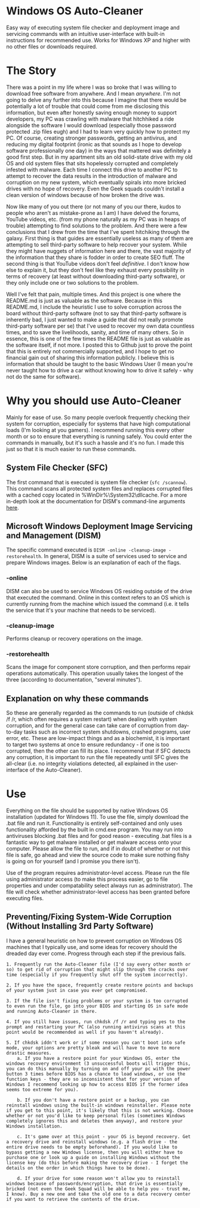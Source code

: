 # Windows OS Auto-Cleaner
Easy way of executing system file checker and deployment image and servicing commands with an intuitive user-interface with built-in instructions for recommended use. Works for Windows XP and higher with no other files or downloads required. 

# The Story
There was a point in my life where I was so broke that I was willing to download free software from anywhere. And I mean *anywhere*. I'm not going to delve any further into this because I imagine that there would be potentially a lot of trouble that could come from me disclosing this information, but even after honestly saving enough money to support developers, my PC was crawling with malware that hitchhiked a ride alongside the software I would download (especially those password protected .zip files eugh) and I had to learn very quickly how to protect my PC. Of course, creating stronger passwords, getting an antivirus, and reducing my digital footprint (ironic as that sounds as I hope to develop software professionally one day) in the ways that mattered was definitely a good first step. But in my apartment sits an old solid-state drive with my old OS and old system files that sits hopelessly corrupted and completely infested with malware. Each time I connect this drive to another PC to attempt to recover the data results in the introduction of malware and corruption on my new system, which eventually spirals into more bricked drives with no hope of recovery. Even the Geek squads couldn't install a clean version of windows because of how broken the drive was.  

Now like many of you out there (or not many of you our there, kudos to people who aren't as mistake-prone as I am) I have delved the forums, YouTube videos, etc. (from my phone naturally as my PC was in heaps of trouble) attempting to find solutions to the problem. And there were a few conclusions that I drew from the time that I've spent hitchiking through the galaxy. First thing is that guides are essentially useless as many of them are attempting to sell third-party software to help recover your system. While they might have nuggets of information here and there, the vast majority of the information that they share is fodder in order to create SEO fluff. The second thing is that YouTube videos don't feel *definitive*. I don't know how else to explain it, but they don't feel like they exhaust every possibility in terms of recovery (at least without downloading third-party software), or they only include one or two solutions to the problem. 

Well I've felt that pain, multiple times. And this project is one where the README.md is just as valuable as the software. Because in this README.md, I include the heuristic I use to solve corruption across the board without third-party software (not to say that third-party software is inherently bad, I just wanted to make a guide that did not really promote third-party software per se) that I've used to recover my own data countless times, and to save the livelihoods, sanity, and time of many others. So in essence, this is one of the few times the README file is just as valuable as the software itself, if not more. I posted this to Github just to prove the point that this is entirely not commercially supported, and I hope to get no financial gain out of sharing this information publicly. I believe this is information that should be taught to the basic Windows User (I mean you're never taught how to drive a car without knowing how to drive it safely - why not do the same for software).
# Why you should use Auto-Cleaner
Mainly for ease of use. So many people overlook frequently checking their system for corruption, especially for systems that have high computational loads (I'm looking at you gamers). I recommend running this every other month or so to ensure that everything is running safely. You could enter the commands in manually, but it's such a hassle and it's no fun. I made this just so that it is much easier to run these commands. 

## System File Checker (SFC)
The first command that is executed is system file checker (`sfc /scannow`). This command scans all protected system files and replaces corrupted files with a cached copy located in %WinDir%\System32\dllcache. For a more in-depth look at the documentation for DISM's command-line arguments [here](https://learn.microsoft.com/en-us/windows-hardware/manufacture/desktop/dism-operating-system-package-servicing-command-line-options?view=windows-11).

## Microsoft Windows Deployment Image Servicing and Management (DISM)
The specific command executed is `DISM -online -cleanup-image -restorehealth`. In general, DISM is a suite of services used to service and prepare Windows images. Below is an explanation of each of the flags. 

### -online
DISM can also be used to service Windows OS residing outside of the drive that executed the command. Online in this context refers to an OS which is currently running from the machine which issued the command (i.e. it tells the service that it's your machine that needs to be serviced).

### -cleanup-image
Performs cleanup or recovery operations on the image. 

### -restorehealth
Scans the image for component store corruption, and then performs repair operations automatically. This operation usually takes the longest of the three (according to documentation, "several minutes").

## Explanation on why these commands
So these are generally regarded as the commands to run (outside of chkdsk /f /r, which often requires a system restart) when dealing with system corruption, and for the general case can take care of corruption from day-to-day tasks such as incorrect system shutdowns, crashed programs, user error, etc. These are low-impact things and as a biochemist, it is important to target two systems at once to ensure redundancy - if one is too corrupted, then the other can fill its place. I recommend that if SFC detects any corruption, it is important to run the file repeatedly until SFC gives the all-clear (i.e. no integrity violations detected, all explained in the user-interface of the Auto-Cleaner).

# Use
Everything on the file should be supported by native Windows OS installation (updated for Windows 11). To use the file, simply download the .bat file and run it. Functionality is entirely self-contained and only uses functionality afforded by the built in cmd.exe program. You may run into antiviruses blocking .bat files and for good reason - executing .bat files is a fantastic way to get malware installed or get malware access onto your computer. Please allow the file to run, and if in doubt of whether or not this file is safe, go ahead and view the source code to make sure nothing fishy is going on for yourself (and I promise you there isn't).

Use of the program requires administrator-level access. Please run the file using administrator access (to make this process easier, go to file properties and under compatability select always run as administrator). The file will check whether administrator-level access has been granted before executing files. 

## Preventing/Fixing System-Wide Corruption (Without Installing 3rd Party Software)
I have a general heuristic on how to prevent corruption on Windows OS machines that I typically use, and some ideas for recovery should the dreaded day ever come. Progress through each step if the previous fails.  
  

    1. Frequently run the Auto-Cleaner file (I'd say every other month or so) to get rid of corruption that might slip through the cracks over time (especially if you frequently shut off the system incorrectly).  
      
    2. If you have the space, frequently create restore points and backups of your system just in case you ever get compromised.  
      
    3. If the file isn't fixing problems or your system is too corrupted to even run the file, go into your BIOS and starting OS in safe mode and running Auto-Cleaner in there.  
        
    4. If you still have issues, run chkdsk /f /r and typing yes to the prompt and restarting your PC (also running antivirus scans at this point would be recommended as well if you haven't already).  
      
    5. If chkdsk iddn't work or if some reason you can't boot into safe mode, your options are pretty bleak and will have to move to more drastic measures.  
        a. If you have a restore point for your Windows OS, enter the windows recovery environment (3 unsuccessful boots will trigger this, you can do this manually by turning on and off your pc with the power button 3 times before BIOS has a chance to load windows, or use the function keys - they are so inconsistent that for your version of Windows I recommend looking up how to access BIOS if the former idea seems too extreme for you).  
          
        b. If you don't have a restore point or a backup, you can reinstall windows using the built-in windows reinstaller. Please note if you get to this point, it's likely that this is not working. Choose whether or not you'd like to keep personal files (sometimes Windows completely ignores this and deletes them anyway), and restore your Windows installation.  
          
        c. It's game over at this point - your OS is beyond recovery. Get a recovery drive and reinstall windows (e.g. a flash drive - the entire drive needs to be empty beforehand). If you would like to bypass getting a new Windows license, then you will either have to purchase one or look up a guide on installing Windows without the license key (do this before making the recovery drive - I forget the details on the order in which things have to be done).  
          
        d. If your drive for some reason won't allow you to reinstall windows because of passwords/encryption, that drive is essentially bricked (not even the Geek Squad will be able to help you - trust me, I know). Buy a new one and take the old one to a data recovery center if you want to retrieve the contents of the drive.  